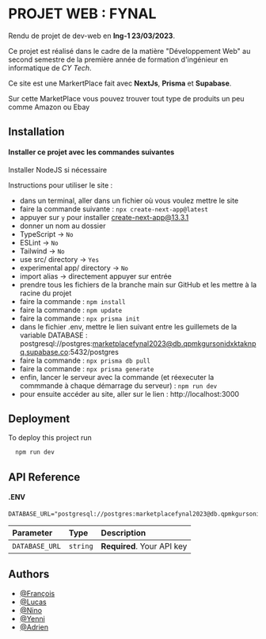 
# PROJET WEB : FYNAL

Rendu de projet de dev-web en __Ing-1 23/03/2023__.  

Ce projet est réalisé dans le cadre de la matière "Développement Web" au second semestre de la première année de formation d'ingénieur en informatique de *CY Tech*.   

Ce site est une MarkertPlace fait avec __NextJs__, __Prisma__ et __Supabase__. 

Sur cette MarketPlace vous pouvez trouver tout type de produits un peu comme Amazon ou Ebay



## Installation

#### Installer ce projet avec les commandes suivantes

 Installer NodeJS si nécessaire

Instructions pour utiliser le site :
* dans un terminal, aller dans un fichier où vous voulez mettre le site
* faire la commande suivante : `npx create-next-app@latest`
* appuyer sur `y` pour installer create-next-app@13.3.1
* donner un nom au dossier
* TypeScript -> `No`
* ESLint -> `No`
* Tailwind -> `No`
* use src/ directory -> `Yes`
* experimental app/ directory -> `No`
* import alias -> directement appuyer sur entrée
* prendre tous les fichiers de la branche main sur GitHub et les mettre à la racine du projet
* faire la commande : `npm install`
* faire la commande : `npm update`
* faire la commande : `npx prisma init`
* dans le fichier .env, mettre le lien suivant entre les guillemets de la variable DATABASE : postgresql://postgres:marketplacefynal2023@db.qpmkgursonidxktaknpq.supabase.co:5432/postgres
* faire la commande : `npx prisma db pull`
* faire la commande : `npx prisma generate`
* enfin, lancer le serveur avec la commande (et réexecuter la commmande à chaque démarrage du serveur) : `npm run dev`
* pour ensuite accéder au site, aller sur le lien : http://localhost:3000
    
## Deployment

To deploy this project run

```bash
  npm run dev
```


## API Reference

#### .ENV

```http
DATABASE_URL="postgresql://postgres:marketplacefynal2023@db.qpmkgursonidxktaknpq.supabase.co:5432/postgres""
```

| Parameter | Type     | Description                |
| :-------- | :------- | :------------------------- |
| `DATABASE_URL` | `string` | **Required**. Your API key |



## Authors

- [@François](https://github.com/guillermfr)
- [@Lucas](https://github.com/Venkkay)
- [@Nino](https://github.com/NinoHamel)
- [@Yenni](https://github.com/Yenni-tdr)
- [@Adrien](https://github.com/Drien95)

